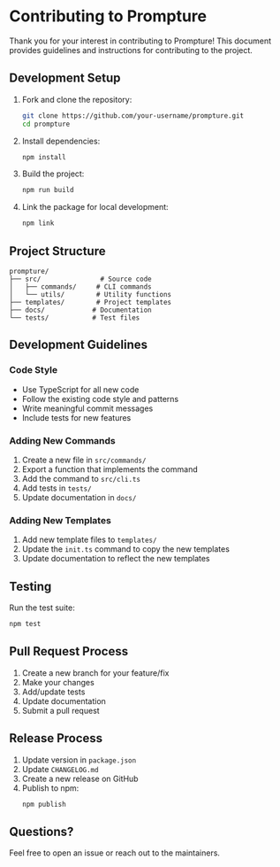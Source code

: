 # Contributing to Prompture

Thank you for your interest in contributing to Prompture! This document provides guidelines and instructions for contributing to the project.

## Development Setup

1. Fork and clone the repository:
   ```bash
   git clone https://github.com/your-username/prompture.git
   cd prompture
   ```

2. Install dependencies:
   ```bash
   npm install
   ```

3. Build the project:
   ```bash
   npm run build
   ```

4. Link the package for local development:
   ```bash
   npm link
   ```

## Project Structure

```
prompture/
├── src/               # Source code
│   ├── commands/     # CLI commands
│   └── utils/        # Utility functions
├── templates/        # Project templates
├── docs/            # Documentation
└── tests/           # Test files
```

## Development Guidelines

### Code Style

- Use TypeScript for all new code
- Follow the existing code style and patterns
- Write meaningful commit messages
- Include tests for new features

### Adding New Commands

1. Create a new file in `src/commands/`
2. Export a function that implements the command
3. Add the command to `src/cli.ts`
4. Add tests in `tests/`
5. Update documentation in `docs/`

### Adding New Templates

1. Add new template files to `templates/`
2. Update the `init.ts` command to copy the new templates
3. Update documentation to reflect the new templates

## Testing

Run the test suite:
```bash
npm test
```

## Pull Request Process

1. Create a new branch for your feature/fix
2. Make your changes
3. Add/update tests
4. Update documentation
5. Submit a pull request

## Release Process

1. Update version in `package.json`
2. Update `CHANGELOG.md`
3. Create a new release on GitHub
4. Publish to npm:
   ```bash
   npm publish
   ```

## Questions?

Feel free to open an issue or reach out to the maintainers. 